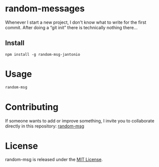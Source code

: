 # random-messages

Whenever I start a new project, I don't know what to write for the first commit. After doing a “git init” there is technically nothing there...

## Install

```npm
npm install -g random-msg-jantonio
```

# Usage

```bash
random-msg
```

# Contributing
If someone wants to add or improve something, I invite you to collaborate directly in this repository: [random-msg](https://github.com/jantonio2/RandomMessages)

# License
random-msg is released under the [MIT License](https://opensource.org/licenses/MIT).